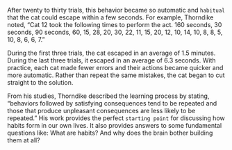 After twenty to thirty trials, this behavior became so automatic and
`habitual` that the cat could escape within a few seconds. For example,
Thorndike noted, “Cat 12 took the following times to perform the act.
160 seconds, 30 seconds, 90 seconds, 60, 15, 28, 20, 30, 22, 11, 15, 20,
12, 10, 14, 10, 8, 8, 5, 10, 8, 6, 6, 7.”

During the first three trials, the cat escaped in an average of 1.5
minutes. During the last three trials, it escaped in an average of 6.3
seconds. With practice, each cat made fewer errors and their actions
became quicker and more automatic. Rather than repeat the same
mistakes, the cat began to cut straight to the solution.

From his studies, Thorndike described the learning process by
stating, “behaviors followed by satisfying consequences tend to be
repeated and those that produce unpleasant consequences are less
likely to be repeated.” His work provides the perfect `starting point` for
discussing how habits form in our own lives. It also provides answers
to some fundamental questions like: What are habits? And why does
the brain bother building them at all?